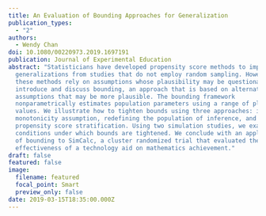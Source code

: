 ```yaml
---
title: An Evaluation of Bounding Approaches for Generalization
publication_types:
  - "2"
authors:
  - Wendy Chan
doi: 10.1080/00220973.2019.1697191
publication: Journal of Experimental Education
abstract: "Statisticians have developed propensity score methods to improve
  generalizations from studies that do not employ random sampling. However,
  these methods rely on assumptions whose plausibility may be questionable. We
  introduce and discuss bounding, an approach that is based on alternative
  assumptions that may be more plausible. The bounding framework
  nonparametrically estimates population parameters using a range of plausible
  values. We illustrate how to tighten bounds using three approaches: imposing a
  monotonicity assumption, redefining the population of inference, and using
  propensity score stratification. Using two simulation studies, we examine the
  conditions under which bounds are tightened. We conclude with an application
  of bounding to SimCalc, a cluster randomized trial that evaluated the
  effectiveness of a technology aid on mathematics achievement."
draft: false
featured: false
image:
  filename: featured
  focal_point: Smart
  preview_only: false
date: 2019-03-15T18:35:00.000Z
---
```

